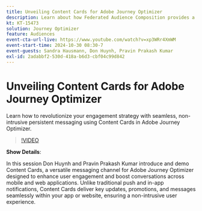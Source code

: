 ```yaml
---
title: Unveiling Content Cards for Adobe Journey Optimizer
description: Learn about how Federated Audience Composition provides a comprehensive approach to audience curation and activation with Real-Time CDP and Journey Optimizer.
kt: KT-15473
solution: Journey Optimizer
feature: Audiences
event-cta-url-live: https://www.youtube.com/watch?v=xp3WRr4XmWM
event-start-time: 2024-10-30 08:30-7
event-guests: Sandra Hausmann, Don Huynh, Pravin Prakash Kumar
exl-id: 2adabbf2-530d-418a-b6d3-cbf04c99d842
---
```

# Unveiling Content Cards for Adobe Journey Optimizer

Learn how to revolutionize your engagement strategy with seamless, non-intrusive persistent messaging using Content Cards in Adobe Journey Optimizer.

>[!VIDEO](https://video.tv.adobe.com/v/3436281/?quality=12&learn=on)

**Show Details**: 

In this session Don Huynh and Pravin Prakash Kumar introduce and demo Content Cards, a versatile messaging channel for Adobe Journey Optimizer designed to enhance user engagement and boost conversations across mobile and web applications. Unlike traditional push and in-app notifications, Content Cards deliver key updates, promotions, and messages seamlessly within your app or website, ensuring a non-intrusive user experience.
